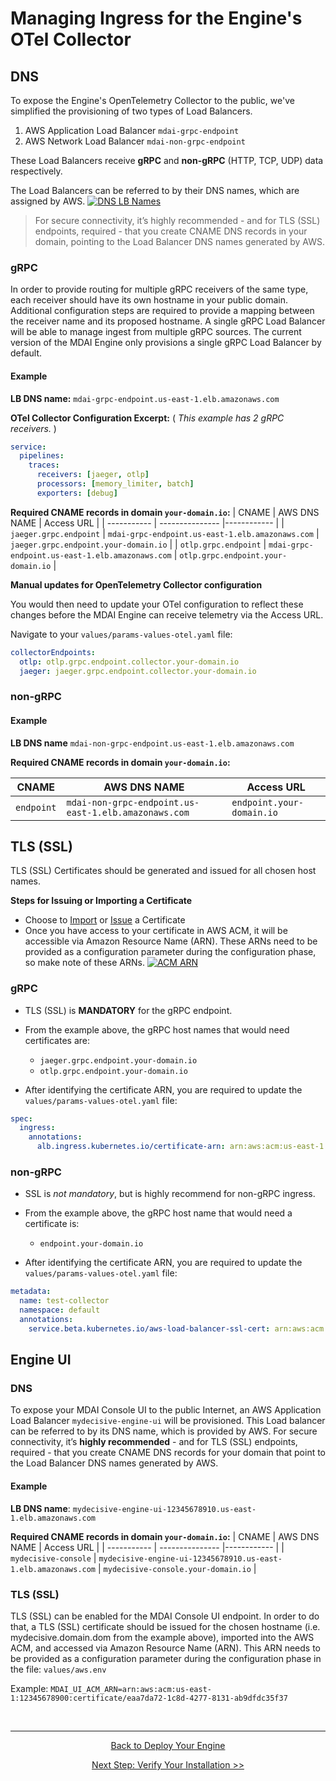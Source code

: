# Managing Ingress for the Engine's OTel Collector 

<!-- toc -->

## DNS

To expose the Engine's OpenTelemetry Collector to the public, we've simplified the provisioning of two types of Load Balancers.

1. AWS Application Load Balancer `mdai-grpc-endpoint`
2. AWS Network Load Balancer `mdai-non-grpc-endpoint`

These Load Balancers receive **gRPC** and **non-gRPC** (HTTP, TCP, UDP) data respectively.

The Load Balancers can be referred to by their DNS names, which are assigned by AWS. [![DNS LB Names](../media/load-balancers.png)](../media/load-balancers.png)

> For secure connectivity, it’s highly recommended - and for TLS (SSL) endpoints, required - that you create CNAME DNS records in your domain, pointing to the Load Balancer DNS names generated by AWS.

### gRPC

In order to provide routing for multiple gRPC receivers of the same type, each receiver should have its own hostname in your public domain. Additional configuration steps are required to provide a mapping between the receiver name and its proposed hostname. A single gRPC Load Balancer will be able to manage ingest from multiple gRPC sources. The current version of the MDAI Engine only provisions a single gRPC Load Balancer by default.

#### Example

**LB DNS name:**
`mdai-grpc-endpoint.us-east-1.elb.amazonaws.com`

**OTel Collector Configuration Excerpt:**
( _This example has 2 gRPC receivers._ )

```yaml
service:
  pipelines:
    traces:
      receivers: [jaeger, otlp]
      processors: [memory_limiter, batch]
      exporters: [debug]
```

**Required CNAME records in domain `your-domain.io`:**
| CNAME | AWS DNS NAME | Access URL |
| ----------- | --------------- |------------ |
| `jaeger.grpc.endpoint` | `mdai-grpc-endpoint.us-east-1.elb.amazonaws.com` | `jaeger.grpc.endpoint.your-domain.io` |
| `otlp.grpc.endpoint` | `mdai-grpc-endpoint.us-east-1.elb.amazonaws.com` | `otlp.grpc.endpoint.your-domain.io` |

**Manual updates for OpenTelemetry Collector configuration**

You would then need to update your OTel configuration to reflect these changes before the MDAI Engine can receive telemetry via the Access URL.

Navigate to your `values/params-values-otel.yaml` file:

```yaml
collectorEndpoints:
  otlp: otlp.grpc.endpoint.collector.your-domain.io
  jaeger: jaeger.grpc.endpoint.collector.your-domain.io
```

### non-gRPC

#### Example

**LB DNS name**
`mdai-non-grpc-endpoint.us-east-1.elb.amazonaws.com`

**Required CNAME records in domain `your-domain.io`:**

| CNAME      | AWS DNS NAME                                         | Access URL                |
| ---------- | ---------------------------------------------------- | ------------------------- |
| `endpoint` | `mdai-non-grpc-endpoint.us-east-1.elb.amazonaws.com` | `endpoint.your-domain.io` |

## TLS (SSL)

TLS (SSL) Certificates should be generated and issued for all chosen host names.

**Steps for Issuing or Importing a Certificate**

- Choose to [Import](https://docs.aws.amazon.com/acm/latest/userguide/import-certificate-api-cli.html) or [Issue](https://docs.aws.amazon.com/acm/latest/userguide/gs.html) a Certificate
- Once you have access to your certificate in AWS ACM, it will be accessible via Amazon Resource Name (ARN). These ARNs need to be provided as a configuration parameter during the configuration phase, so make note of these ARNs. [![ACM ARN](../media/acm-certificates.png)](../media/acm-certificates.png)

### gRPC

- TLS (SSL) is **MANDATORY** for the gRPC endpoint.

- From the example above, the gRPC host names that would need certificates are:

  - `jaeger.grpc.endpoint.your-domain.io`
  - `otlp.grpc.endpoint.your-domain.io`

- After identifying the certificate ARN, you are required to update the `values/params-values-otel.yaml` file:

```yaml
spec:
  ingress:
    annotations:
      alb.ingress.kubernetes.io/certificate-arn: arn:aws:acm:us-east-1:1234567890:certificate/th15-15-@n-@ut0g3n3r@ted-numb3r
```

### non-gRPC

- SSL is _not mandatory_, but is highly recommend for non-gRPC ingress.

- From the example above, the gRPC host name that would need a certificate is:

  - `endpoint.your-domain.io`

- After identifying the certificate ARN, you are required to update the `values/params-values-otel.yaml` file:

```yaml
metadata:
  name: test-collector
  namespace: default
  annotations:
	service.beta.kubernetes.io/aws-load-balancer-ssl-cert: arn:aws:acm:us-east-1:1234567890:certificate/th15-15-@n-@ut0g3n3r@ted-numb3r
```

## Engine UI

### DNS

To expose your MDAI Console UI to the public Internet, an AWS Application Load Balancer `mydecisive-engine-ui` will be provisioned.
This Load balancer can be referred to by its DNS name, which is provided by AWS. For secure connectivity, it’s **highly recommended** - and for TLS (SSL) endpoints, required - that you create CNAME DNS records for your domain that point to the Load Balancer DNS names generated by AWS.

#### Example

**LB DNS name**: `mydecisive-engine-ui-12345678910.us-east-1.elb.amazonaws.com`

**Required CNAME records in domain `your-domain.io`:**
| CNAME | AWS DNS NAME | Access URL |
| ----------- | --------------- |------------ |
| `mydecisive-console` | `mydecisive-engine-ui-12345678910.us-east-1.elb.amazonaws.com` | `mydecisive-console.your-domain.io` |

### TLS (SSL)

TLS (SSL) can be enabled for the MDAI Console UI endpoint. In order to do that, a TLS (SSL) certificate should be issued for the chosen hostname (i.e. mydecisive.domain.dom from the example above), imported into the AWS ACM, and accessed via Amazon Resource Name (ARN).
This ARN needs to be provided as a configuration parameter during the configuration phase in the file: `values/aws.env`

Example:
`MDAI_UI_ACM_ARN=arn:aws:acm:us-east-1:12345678900:certificate/eaa7da72-1c8d-4277-8131-ab9dfdc35f37`

<br />

----

<p style="text-align: center;">
  <a href="./deploy.md">Back to Deploy Your Engine</a>
</p>
<p style="text-align: center;">
  <a href="./verify.md">Next Step: Verify Your Installation >></a>
</p>
